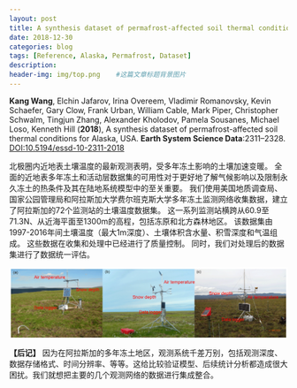```yaml
---
layout: post
title: A synthesis dataset of permafrost-affected soil thermal conditions for Alaska, USA
date: 2018-12-30
categories: blog
tags: [Reference, Alaska, Permafrost, Dataset]
description: 
header-img: img/top.png    #这篇文章标题背景图片
---
```


**Kang Wang**, Elchin Jafarov, Irina Overeem, Vladimir Romanovsky, Kevin Schaefer, Gary Clow, Frank Urban, William Cable, Mark Piper, Christopher Schwalm, Tingjun Zhang, Alexander Kholodov, Pamela Sousanes, Michael Loso, Kenneth Hill
(**2018**),
A synthesis dataset of permafrost-affected soil thermal conditions for Alaska, USA.
**Earth System Science Data**:2311–2328.
[DOI:10.5194/essd-10-2311-2018](https://doi.org/10.5194/essd-10-2311-2018)

北极圈内近地表土壤温度的最新观测表明，受多年冻土影响的土壤加速变暖。
全面的近地表多年冻土和活动层数据集的可用性对于更好地了解气候影响以及限制永久冻土的热条件及其在陆地系统模型中的至关重要。
我们使用美国地质调查局、国家公园管理局和阿拉斯加大学费尔班克斯大学多年冻土监测网络收集数据，建立了阿拉斯加的72个监测站的土壤温度数据集。
这一系列监测站横跨从60.9至71.3N、从近海平面至1300m的高程，包括冻原和北方森林地区。
该数据集由1997-2016年间土壤温度（最大1m深度）、土壤体积含水量、积雪深度和气温组成。
这些数据在收集和处理中已经进行了质量控制。
同时，我们对处理后的数据集进行了数据统一评估。

<center>
<p><img src="/img/essd-10-2311-2018-f02-web.png" align="center"></p>
</center>

**【后记】** 因为在阿拉斯加的多年冻土地区，观测系统千差万别，包括观测深度、数据存储格式、时间分辨率、等等。这给比较验证模型、后续统计分析都造成很大困扰。我们就想把主要的几个观测网络的数据进行集成整合。